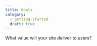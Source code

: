 ```yaml
---
title: Goals
category:
  - getting-started
  draft: true
---
```

What value will your site deliver to users?
